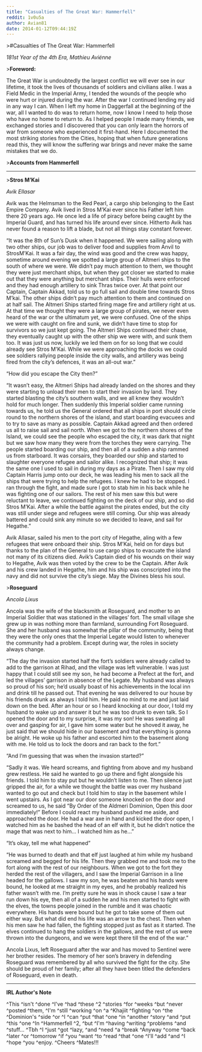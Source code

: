 ```yaml
---
title: "Casualties of The Great War: Hammerfell"
reddit: 1v0u5a
author: Avian81
date: 2014-01-12T09:44:19Z
---
```


&gt;#Casualties of The Great War: Hammerfell

*181st Year of the 4th Era, Mathieu Aviénne*

&gt;**Foreword:**

The Great War is undoubtedly the largest conflict we will ever see in our lifetime, it took the lives of thousands of soldiers and civilians alike. I was a Field Medic in the Imperial Army, I tended the wounds of the people who were hurt or injured during the war. After the war I continued lending my aid in any way I can. When I left my home in Daggerfall at the beginning of the war, all I wanted to do was to return home, now I know I need to help those who have no home to return to. As I helped people I made many friends, we exchanged stories and I discovered that you can only learn the horrors of war from someone who experienced it first-hand. Here I documented the most striking stories from the Cities, hoping that when future generations read this, they will know the suffering war brings and never make the same mistakes that we do.

&gt;**Accounts from Hammerfell**

*****

&gt;**Stros M’Kai**

*Avik Ellasar*

Avik was the Helmsman to the Red Pearl, a cargo ship belonging to the East Empire Company. Avik lived in Stros M’Kai ever since his Father left him there 20 years ago. He once led a life of piracy before being caught by the Imperial Guard, and has turned his life around ever since. Hitherto Avik has never found a reason to lift a blade, but not all things stay constant forever.

“It was the 8th of Sun’s Dusk when it happened. We were sailing along with two other ships, our job was to deliver food and supplies from Anvil to StrosM’Kai. It was a fair day, the wind was good and the crew was happy, sometime around evening we spotted a large group of Altmeri ships to the south of where we were. We didn’t pay much attention to them, we thought they were just merchant ships, but when they got closer we started to make out that they were anything but merchant ships. Their hulls were enforced and they had enough artillery to sink Thras twice over. At that point our Captain, Captain Akkad, told us to go full sail and double time towards Stros M’kai. The other ships didn’t pay much attention to them and continued on at half sail. The Altmeri Ships started firing mage fire and artillery right at us. At that time we thought they were a large group of pirates, we never even heard of the war or the ultimatum yet, we were confused. One of the ships we were with caught on fire and sunk, we didn’t have time to stop for survivors so we just kept going. The Altmeri Ships continued their chase, they eventually caught up with the other ship we were with, and sunk them too. It was just us now, luckily we led them on for so long that we could already see Stros M’Kai. While we were approaching the docks we could see soldiers rallying people inside the city walls, and artillery was being fired from the city’s defences, it was an all-out war.”

“How did you escape the City then?”

“It wasn’t easy, the Altmeri Ships had already landed on the shores and they were starting to unload their men to start their invasion by land. They started blasting the city’s southern walls, and we all knew they wouldn’t hold for much longer. Then suddenly this Imperial soldier came running towards us, he told us the General ordered that all ships in port should circle round to the northern shores of the island, and start boarding evacuees and to try to save as many as possible. Captain Akkad agreed and then ordered us all to raise sail and sail north. When we got to the northern shores of the Island, we could see the people who escaped the city, it was dark that night but we saw how many they were from the torches they were carrying. The people started boarding our ship, and then all of a sudden a ship rammed us from starboard. It was corsairs, they boarded our ship and started to slaughter everyone refugee and sailor alike. I recognized that ship; it was the same one I used to sail in during my days as a Pirate. Then I saw my old Captain Harris jump onto our deck, he was leading his men to sack all the ships that were trying to help the refugees. I knew he had to be stopped. I ran through the fight, and made sure I got to stab him in his back while he was fighting one of our sailors. The rest of his men saw this but were reluctant to leave, we continued fighting on the deck of our ship, and so did Stros M’Kai. After a while the battle against the pirates ended, but the city was still under siege and refugees were still coming. Our ship was already battered and could sink any minute so we decided to leave, and sail for Hegathe.”

Avik Allasar, sailed his men to the port city of Hegathe, aling with a few refugees that were onboard their ship. Stros M’Kai, held on for days but thanks to the plan of the General to use cargo ships to evacuate the island not many of its citizens died. Avik’s Captain died of his wounds on their way to Hegathe, Avik was then voted by the crew to be the Captain. After Avik and his crew landed in Hegathe, him and his ship was conscripted into the navy and did not survive the city’s siege. May the Divines bless his soul.

&gt;**Roseguard**

*Ancola Lixus*

Ancola was the wife of the blacksmith at Roseguard, and mother to an Imperial Soldier that was stationed in the villages’ fort. The small village she grew up in was nothing more than farmland, surrounding Fort Roseguard. She and her husband was somewhat the pillar of the community, being that they were the only ones that the Imperial Legate would listen to whenever the community had a problem.  Except during war, the roles in society always change.

“The day the invasion started half the fort’s soldiers were already called to add to the garrison at Rihad, and the village was left vulnerable. I was just happy that I could still see my son, he had  become a Prefect at the fort, and led the villages’ garrison in absence of the Legate. My husband was always so proud of his son; he’d usually boast of his achievements in the local inn and drink till he passed out. That evening he was delivered to our house by his friends drunk as always I told him. He paid no mind to me and just laid down on the bed. After an hour or so I heard knocking at our door, I told my husband to wake up and answer it but he was too drunk to even talk. So I opened the door and to my surprise, it was my son! He was sweating all over and gasping for air, I gave him some water but he shoved it away, he just said that we should hide in our basement and that everything is gonna be alright.  He woke up his father and escorted him to the basement along with me. He told us to lock the doors and ran back to the fort.”

 “And I’m guessing that was when the invasion started?”

“Sadly it was. We heard screams, and fighting from above and my husband grew restless. He said he wanted to go up there and fight alongside his friends. I told him to stay put but he wouldn’t listen to me. Then silence just gripped the air, for a while we thought the battle was over my husband wanted to go out and check but I told him to stay in the basement while I went upstairs. As I got near our door someone knocked on the door and screamed to us, he said “By Order of the Aldmeri Dominion, Open this door immediately!” Before I could react my husband pushed me aside, and approached the door. He had a war axe in hand and kicked the door open, I watched him as he bashed the head of an elf with it, but he didn’t notice the mage that was next to him… I watched him as he…”

“It’s okay, tell me what happened”

“He was burned to death and that elf just laughed at him while my husband screamed and begged for his life. Then they grabbed me and took me to the fort along with the rest of our neighbours. When we got to the fort they herded the rest of the villagers, and I saw the Imperial Garrison in a line headed for the gallows. I saw my son, he was beaten and his hands were bound, he looked at me straight in my eyes, and he probably realized his father wasn’t with me. I’m pretty sure he was in shock cause I saw a tear run down his eye, then all of a sudden he and his men started to fight with the elves, the towns people joined in the rumble and it was chaotic everywhere. His hands were bound but he got to take some of them out either way. But what did end his life was an arrow to the chest. Then when his men saw he had fallen, the fighting stopped just as fast as it started. The elves continued to hang the soldiers in the gallows, and the rest of us were thrown into the dungeons, and we were kept there till the end of the war.”

Ancola Lixus, left Roseguard after the war and has moved to Sentinel were her brother resides. The memory of her son’s bravery in defending Roseguard was remembered by all who survived the fight for the city. She should be proud of her family; after all they have been titled the defenders of Roseguard, even in death.


*****
**IRL Author's Note**

^This ^isn't ^done ^I've ^had ^these ^2 ^stories ^for ^weeks ^but ^never ^posted ^them, ^I'm ^still ^working ^on ^a ^Khajiit ^fighting ^on ^the ^Dominion's ^side ^or ^I ^can ^put ^that ^one ^in ^another ^story ^and ^put ^this ^one ^In ^Hammerfell ^2, ^but ^I'm ^having ^writing ^problems ^and ^stuff... ^Tbh ^I ^just ^got ^lazy, ^and ^need ^a ^break ^Anyway ^come ^back ^later ^or ^tomorrow ^if ^you ^want ^to ^read ^that ^one ^I'll ^add ^and ^I ^hope ^you ^enjoy. ^Cheers ^Mates!!!

